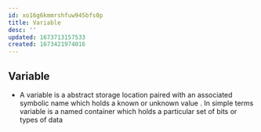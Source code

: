 ```yaml
---
id: xo16g6kmmrshfuw945bfs0p
title: Variable
desc: ''
updated: 1673713157533
created: 1673421974016
---
```

## Variable
-   A variable is a abstract storage location paired with an associated symbolic name which holds a known or unknown value . In simple terms variable is a named container which holds a particular set of bits or types of data
